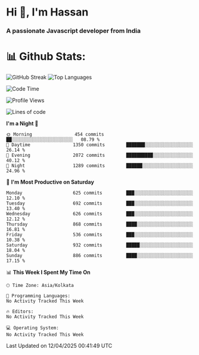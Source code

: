 # Hi 👋, I'm Hassan
### A passionate Javascript developer from India


# 📊 Github Stats:
![GitHub Streak](https://github-readme-streak-stats.herokuapp.com/?user=codeblooded47&theme=dracula&hide_border=false)
![Top Languages](https://github-readme-stats.vercel.app/api/top-langs/?username=codeblooded47&layout=compact&theme=dracula)



<!--START_SECTION:waka-->
![Code Time](http://img.shields.io/badge/Code%20Time-883%20hrs%201%20min-blue)

![Profile Views](http://img.shields.io/badge/Profile%20Views-0-blue)

![Lines of code](https://img.shields.io/badge/From%20Hello%20World%20I%27ve%20Written-23.9%20million%20lines%20of%20code-blue)

**I'm a Night 🦉** 

```text
🌞 Morning                454 commits         ██░░░░░░░░░░░░░░░░░░░░░░░   08.79 % 
🌆 Daytime                1350 commits        ███████░░░░░░░░░░░░░░░░░░   26.14 % 
🌃 Evening                2072 commits        ██████████░░░░░░░░░░░░░░░   40.12 % 
🌙 Night                  1289 commits        ██████░░░░░░░░░░░░░░░░░░░   24.96 % 
```
📅 **I'm Most Productive on Saturday** 

```text
Monday                   625 commits         ███░░░░░░░░░░░░░░░░░░░░░░   12.10 % 
Tuesday                  692 commits         ███░░░░░░░░░░░░░░░░░░░░░░   13.40 % 
Wednesday                626 commits         ███░░░░░░░░░░░░░░░░░░░░░░   12.12 % 
Thursday                 868 commits         ████░░░░░░░░░░░░░░░░░░░░░   16.81 % 
Friday                   536 commits         ███░░░░░░░░░░░░░░░░░░░░░░   10.38 % 
Saturday                 932 commits         █████░░░░░░░░░░░░░░░░░░░░   18.04 % 
Sunday                   886 commits         ████░░░░░░░░░░░░░░░░░░░░░   17.15 % 
```


📊 **This Week I Spent My Time On** 

```text
🕑︎ Time Zone: Asia/Kolkata

💬 Programming Languages: 
No Activity Tracked This Week

🔥 Editors: 
No Activity Tracked This Week

💻 Operating System: 
No Activity Tracked This Week
```


 Last Updated on 12/04/2025 00:41:49 UTC
<!--END_SECTION:waka-->

